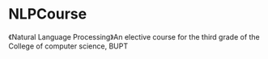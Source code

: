# NLPCourse
《Natural Language Processing》An elective course for the third grade of the College of computer science, BUPT
